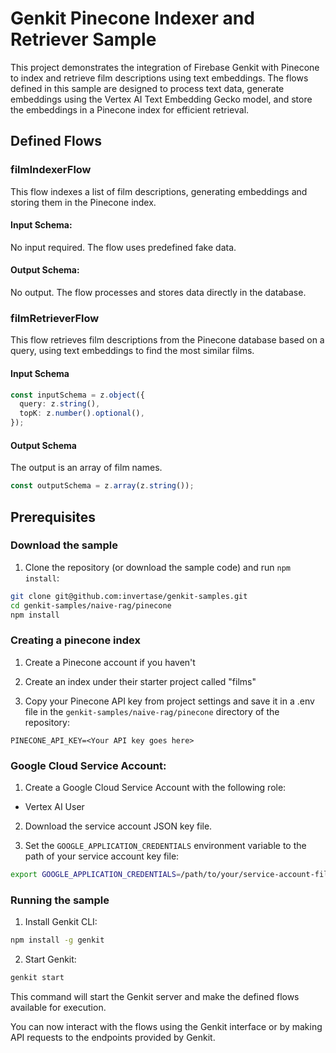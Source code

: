 # Genkit Pinecone Indexer and Retriever Sample

This project demonstrates the integration of Firebase Genkit with Pinecone to index and retrieve film descriptions using text embeddings. The flows defined in this sample are designed to process text data, generate embeddings using the Vertex AI Text Embedding Gecko model, and store the embeddings in a Pinecone index for efficient retrieval.

## Defined Flows

### filmIndexerFlow

This flow indexes a list of film descriptions, generating embeddings and storing them in the Pinecone index.

#### Input Schema:

No input required. The flow uses predefined fake data.

#### Output Schema:

No output. The flow processes and stores data directly in the database.

### filmRetrieverFlow

This flow retrieves film descriptions from the Pinecone database based on a query, using text embeddings to find the most similar films.

#### Input Schema

```typescript
const inputSchema = z.object({
  query: z.string(),
  topK: z.number().optional(),
});
```

#### Output Schema

The output is an array of film names.

```typescript
const outputSchema = z.array(z.string());
```

## Prerequisites

### Download the sample

1. Clone the repository (or download the sample code) and run `npm install`:

```sh
git clone git@github.com:invertase/genkit-samples.git
cd genkit-samples/naive-rag/pinecone
npm install
```

### Creating a pinecone index

1. Create a Pinecone account if you haven't

2. Create an index under their starter project called "films"

3. Copy your Pinecone API key from project settings and save it in a .env file in the `genkit-samples/naive-rag/pinecone` directory of the repository:

```
PINECONE_API_KEY=<Your API key goes here>
```

### Google Cloud Service Account:

1. Create a Google Cloud Service Account with the following role:

- Vertex AI User

2. Download the service account JSON key file.

3. Set the `GOOGLE_APPLICATION_CREDENTIALS` environment variable to the path of your service account key file:

```sh
export GOOGLE_APPLICATION_CREDENTIALS=/path/to/your/service-account-file.json
```

### Running the sample

1. Install Genkit CLI:

```sh
npm install -g genkit
```

2. Start Genkit:

```sh
genkit start
```

This command will start the Genkit server and make the defined flows available for execution.

You can now interact with the flows using the Genkit interface or by making API requests to the endpoints provided by Genkit.
